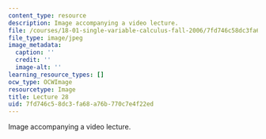 ```yaml
---
content_type: resource
description: Image accompanying a video lecture.
file: /courses/18-01-single-variable-calculus-fall-2006/7fd746c58dc3fa68a76b770c7e4f22ed_lec28.jpg
file_type: image/jpeg
image_metadata:
  caption: ''
  credit: ''
  image-alt: ''
learning_resource_types: []
ocw_type: OCWImage
resourcetype: Image
title: Lecture 28
uid: 7fd746c5-8dc3-fa68-a76b-770c7e4f22ed
---
```

Image accompanying a video lecture.

